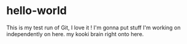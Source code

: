 # hello-world
This is my test run of Git, I love it ! I'm gonna put stuff I'm working on independently on here. my kooki brain right onto here.
